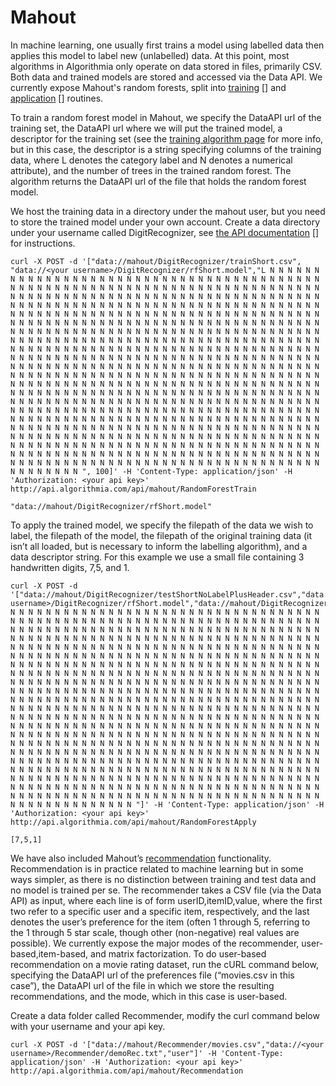 # Mahout

[training]: https://algorithmia.com/algorithms/mahout/RandomForestTrain
[application]: https://algorithmia.com/algorithms/mahout/RandomForestApply

In machine learning, one usually first trains a model using labelled data then applies this model to label new (unlabelled) data. At this point, most algorithms in Algorithmia only operate on data stored in files, primarily CSV. Both data and trained models are stored and accessed via the Data API. We currently expose Mahout's random forests, split into [training] [] and [application] [] routines.

[training algorithm page]: https://algorithmia.com/algorithms/mahout/RandomForestTrain
To train a random forest model in Mahout, we specify the DataAPI url of the training set, the DataAPI url where we will put the trained model, a descriptor for the training set (see the [training algorithm page] for more info, but in this case, the descriptor is a string specifying columns of the training data, where L denotes the category label and N denotes a numerical attribute), and the number of trees in the trained random forest. The algorithm returns the DataAPI url of the file that holds the random forest model.

[the API documentation]: https://algorithmia.com/docs/api#data
We host the training data in a directory under the mahout user, but you need to store the trained model under your own account. Create a data directory under your username called DigitRecognizer, see [the API documentation] [] for instructions.

```
curl -X POST -d '["data://mahout/DigitRecognizer/trainShort.csv", "data://<your username>/DigitRecognizer/rfShort.model","L N N N N N N N N N N N N N N N N N N N N N N N N N N N N N N N N N N N N N N N N N N N N N N N N N N N N N N N N N N N N N N N N N N N N N N N N N N N N N N N N N N N N N N N N N N N N N N N N N N N N N N N N N N N N N N N N N N N N N N N N N N N N N N N N N N N N N N N N N N N N N N N N N N N N N N N N N N N N N N N N N N N N N N N N N N N N N N N N N N N N N N N N N N N N N N N N N N N N N N N N N N N N N N N N N N N N N N N N N N N N N N N N N N N N N N N N N N N N N N N N N N N N N N N N N N N N N N N N N N N N N N N N N N N N N N N N N N N N N N N N N N N N N N N N N N N N N N N N N N N N N N N N N N N N N N N N N N N N N N N N N N N N N N N N N N N N N N N N N N N N N N N N N N N N N N N N N N N N N N N N N N N N N N N N N N N N N N N N N N N N N N N N N N N N N N N N N N N N N N N N N N N N N N N N N N N N N N N N N N N N N N N N N N N N N N N N N N N N N N N N N N N N N N N N N N N N N N N N N N N N N N N N N N N N N N N N N N N N N N N N N N N N N N N N N N N N N N N N N N N N N N N N N N N N N N N N N N N N N N N N N N N N N N N N N N N N N N N N N N N N N N N N N N N N N N N N N N N N N N N N N N N N N N N N N N N N N N N N N N N N N N N N N N N N N N N N N N N N N N N N N N N N N N N N N N N N N N N N N N N N N N N N N N N N N N N N N N N N N N N N N N N N N N N N N N N N N N N N N N N N N N N N N N N N N N N N N N N N N N N N N N N N N N N N N N N N N N N N N N N N N N N N N N N N N N N N N N N N N N N N N N N N N N N N N N N N N N N N N N N N N N N N N N N N N N N N N N N N N N N N N N N N N N N N N N N N N N N N N N N N N N N N ", 100]' -H 'Content-Type: application/json' -H 'Authorization: <your api key>' http://api.algorithmia.com/api/mahout/RandomForestTrain
```
```
"data://mahout/DigitRecognizer/rfShort.model"
```

To apply the trained model, we specify the filepath of the data we wish to label, the filepath of the model, the filepath of the original training data (it isn’t all loaded, but is necessary to inform the labelling algorithm), and a data descriptor string. For this example we use a small file containing 3 handwritten digits, 7,5, and 1.

```
curl -X POST -d '["data://mahout/DigitRecognizer/testShortNoLabelPlusHeader.csv","data://<your username>/DigitRecognizer/rfShort.model","data://mahout/DigitRecognizer/train.csv","L N N N N N N N N N N N N N N N N N N N N N N N N N N N N N N N N N N N N N N N N N N N N N N N N N N N N N N N N N N N N N N N N N N N N N N N N N N N N N N N N N N N N N N N N N N N N N N N N N N N N N N N N N N N N N N N N N N N N N N N N N N N N N N N N N N N N N N N N N N N N N N N N N N N N N N N N N N N N N N N N N N N N N N N N N N N N N N N N N N N N N N N N N N N N N N N N N N N N N N N N N N N N N N N N N N N N N N N N N N N N N N N N N N N N N N N N N N N N N N N N N N N N N N N N N N N N N N N N N N N N N N N N N N N N N N N N N N N N N N N N N N N N N N N N N N N N N N N N N N N N N N N N N N N N N N N N N N N N N N N N N N N N N N N N N N N N N N N N N N N N N N N N N N N N N N N N N N N N N N N N N N N N N N N N N N N N N N N N N N N N N N N N N N N N N N N N N N N N N N N N N N N N N N N N N N N N N N N N N N N N N N N N N N N N N N N N N N N N N N N N N N N N N N N N N N N N N N N N N N N N N N N N N N N N N N N N N N N N N N N N N N N N N N N N N N N N N N N N N N N N N N N N N N N N N N N N N N N N N N N N N N N N N N N N N N N N N N N N N N N N N N N N N N N N N N N N N N N N N N N N N N N N N N N N N N N N N N N N N N N N N N N N N N N N N N N N N N N N N N N N N N N N N N N N N N N N N N N N N N N N N N N N N N N N N N N N N N N N N N N N N N N N N N N N N N N N N N N N N N N N N N N N N N N N N N N N N N N N N N N N N N N N N N N N N N N N N N N N N N N N N N N N N N N N N N N N N N N N N N N N N N N N N N N N N N N N N N N N N N N N N N N N N N N N N N N N N N N N N N N N N N N N N N N N N N N N N N N N N N N N N N N N "]' -H 'Content-Type: application/json' -H 'Authorization: <your api key>' http://api.algorithmia.com/api/mahout/RandomForestApply
```
```
[7,5,1]
```

[recommendation]: https://algorithmia.com/algorithms/mahout/Recommendation
We have also included Mahout’s [recommendation] functionality. Recommendation is in practice related to machine learning but in some ways simpler, as there is no distinction between training and test data and no model is trained per se. The recommender takes a CSV file (via the Data API) as input, where each line is of form userID,itemID,value, where the first two refer to a specific user and a specific item, respectively, and the last denotes the user’s preference for the item (often 1 through 5, referring to the 1 through 5 star scale, though other (non-negative) real values are possible). We currently expose the major modes of the recommender, user-based,item-based, and matrix factorization. To do user-based recommendation on a movie rating dataset, run the cURL command below, specifying the DataAPI url of the preferences file (“movies.csv in this case”), the DataAPI url of the file in which we store the resulting recommendations, and the mode, which in this case is user-based.

Create a data folder called Recommender, modify the curl command below with your username and your api key.

```
curl -X POST -d '["data://mahout/Recommender/movies.csv","data://<your username>/Recommender/demoRec.txt","user"]' -H 'Content-Type: application/json' -H 'Authorization: <your api key>' http://api.algorithmia.com/api/mahout/Recommendation
```
